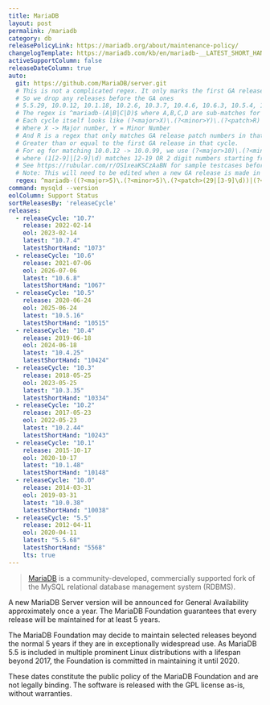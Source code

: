 ```yaml
---
title: MariaDB
layout: post
permalink: /mariadb
category: db
releasePolicyLink: https://mariadb.org/about/maintenance-policy/
changelogTemplate: https://mariadb.com/kb/en/mariadb-__LATEST_SHORT_HAND__-changelog/
activeSupportColumn: false
releaseDateColumn: true
auto:
  git: https://github.com/MariaDB/server.git
  # This is not a complicated regex. It only marks the first GA release in each release cycle
  # So we drop any releases before the GA ones
  # 5.5.29, 10.0.12, 10.1.18, 10.2.6, 10.3.7, 10.4.6, 10.6.3, 10.5.4, 10.7.2
  # The regex is ^mariadb-(A|B|C|D)$ where A,B,C,D are sub-matches for each of the cycles
  # Each cycle itself looks like (?<major>X)\.(?<minor>Y)\.(?<patch>R)
  # Where X -> Major number, Y = Minor Number
  # And R is a regex that only matches GA release patch numbers in that cycle. ie
  # Greater than or equal to the first GA release in that cycle.
  # For eg for matching 10.0.12 -> 10.0.99, we use (?<major>10)\.(?<minor>0)\.(?<patch>(1[2-9]|[2-9]\d))
  # where (1[2-9]|[2-9]\d) matches 12-19 OR 2 digit numbers starting from 2-9 (ie 20-99)
  # See https://rubular.com/r/OS1xeaKSCzAaBN for sample testcases before you edit.
  # Note: This will need to be edited when a new GA release is made in a new release cycle
  regex: ^mariadb-((?<major>5)\.(?<minor>5)\.(?<patch>(29|[3-9]\d))|(?<major>10)\.(?<minor>0)\.(?<patch>(1[2-9]|[2-9]\d))|(?<major>10)\.(?<minor>1)\.(?<patch>(1[8-9]|[2-9]\d))|(?<major>10)\.(?<minor>2)\.(?<patch>([6-9]|\d{2}))|(?<major>10)\.(?<minor>3)\.(?<patch>([7-9]|\d{2}))|(?<major>10)\.(?<minor>4)\.(?<patch>([6-9]|\d{2}))|(?<major>10)\.(?<minor>5)\.(?<patch>([4-9]|\d{2}))|(?<major>10)\.(?<minor>6)\.(?<patch>([3-9]|\d{2}))|(?<major>10)\.(?<minor>7)\.(?<patch>([2-9]|\d{2})))$
command: mysqld --version
eolColumn: Support Status
sortReleasesBy: 'releaseCycle'
releases:
  - releaseCycle: "10.7"
    release: 2022-02-14
    eol: 2023-02-14
    latest: "10.7.4"
    latestShortHand: "1073"
  - releaseCycle: "10.6"
    release: 2021-07-06
    eol: 2026-07-06
    latest: "10.6.8"
    latestShortHand: "1067"
  - releaseCycle: "10.5"
    release: 2020-06-24
    eol: 2025-06-24
    latest: "10.5.16"
    latestShortHand: "10515"
  - releaseCycle: "10.4"
    release: 2019-06-18
    eol: 2024-06-18
    latest: "10.4.25"
    latestShortHand: "10424"
  - releaseCycle: "10.3"
    release: 2018-05-25
    eol: 2023-05-25
    latest: "10.3.35"
    latestShortHand: "10334"
  - releaseCycle: "10.2"
    release: 2017-05-23
    eol: 2022-05-23
    latest: "10.2.44"
    latestShortHand: "10243"
  - releaseCycle: "10.1"
    release: 2015-10-17
    eol: 2020-10-17
    latest: "10.1.48"
    latestShortHand: "10148"
  - releaseCycle: "10.0"
    release: 2014-03-31
    eol: 2019-03-31
    latest: "10.0.38"
    latestShortHand: "10038"
  - releaseCycle: "5.5"
    release: 2012-04-11
    eol: 2020-04-11
    latest: "5.5.68"
    latestShortHand: "5568"
    lts: true
---
```


> [MariaDB](https://mariadb.org/about/) is a community-developed, commercially supported fork of the MySQL relational database management system (RDBMS).

A new MariaDB Server version will be announced for General Availability approximately once a year. The MariaDB Foundation guarantees that every release will be maintained for at least 5 years.

The MariaDB Foundation may decide to maintain selected releases beyond the normal 5 years if they are in exceptionally widespread use. As MariaDB 5.5 is included in multiple prominent Linux distributions with a lifespan beyond 2017, the Foundation is committed in maintaining it until 2020.

These dates constitute the public policy of the MariaDB Foundation and are not legally binding. The software is released with the GPL license as-is, without warranties.
